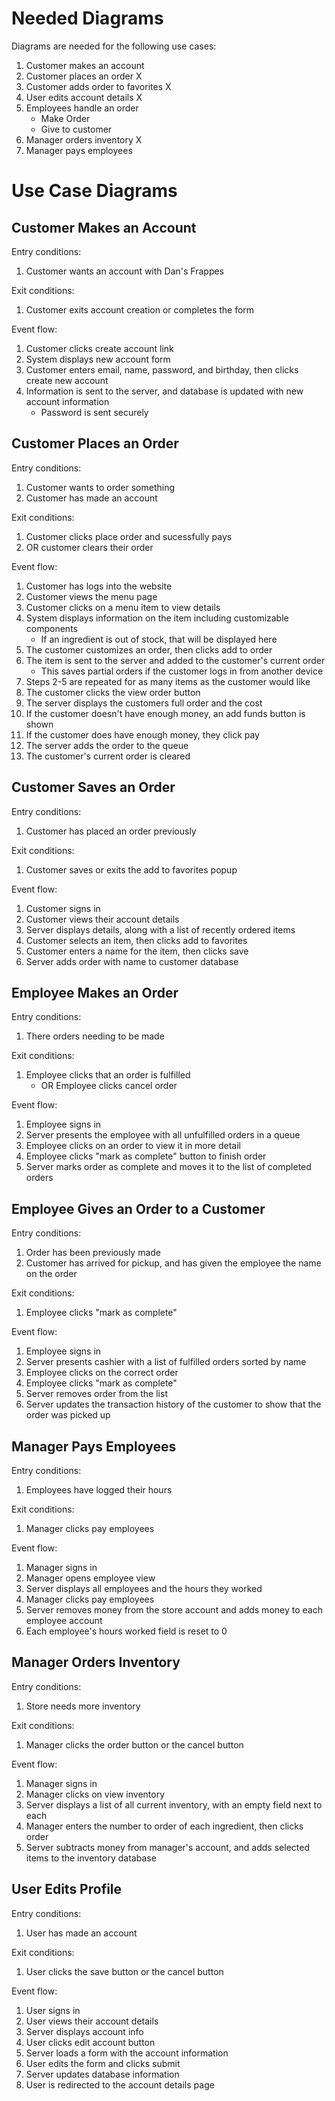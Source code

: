 # Needed Diagrams

Diagrams are needed for the following use cases:
1. Customer makes an account
2. Customer places an order X
3. Customer adds order to favorites X
4. User edits account details X
5. Employees handle an order
    * Make Order
    * Give to customer
6. Manager orders inventory X
7. Manager pays employees


# Use Case Diagrams

## Customer Makes an Account
Entry conditions:
1. Customer wants an account with Dan's Frappes

Exit conditions:
1. Customer exits account creation or completes the form

Event flow:
1. Customer clicks create account link
2. System displays new account form
3. Customer enters email, name, password, and birthday, then clicks create new account
4. Information is sent to the server, and database is updated with new account information
    * Password is sent securely

## Customer Places an Order
Entry conditions:
1. Customer wants to order something
2. Customer has made an account

Exit conditions:
1. Customer clicks place order and sucessfully pays
2. OR customer clears their order

Event flow:
1. Customer has logs into the website
2. Customer views the menu page
3. Customer clicks on a menu item to view details
4. System displays information on the item including customizable components
    * If an ingredient is out of stock, that will be displayed here
5. The customer customizes an order, then clicks add to order
6. The item is sent to the server and added to the customer's current order
    * This saves partial orders if the customer logs in from another device
7. Steps 2-5 are repeated for as many items as the customer would like
8. The customer clicks the view order button
9. The server displays the customers full order and the cost
10. If the customer doesn't have enough money, an add funds button is shown
11. If the customer does have enough money, they click pay
12. The server adds the order to the queue
13. The customer's current order is cleared

## Customer Saves an Order
Entry conditions:
1. Customer has placed an order previously

Exit conditions:
1. Customer saves or exits the add to favorites popup

Event flow:
1. Customer signs in
2. Customer views their account details
3. Server displays details, along with a list of recently ordered items
4. Customer selects an item, then clicks add to favorites
5. Customer enters a name for the item, then clicks save
6. Server adds order with name to customer database

## Employee Makes an Order
Entry conditions:
1. There orders needing to be made

Exit conditions:
1. Employee clicks that an order is fulfilled
    * OR Employee clicks cancel order

Event flow:
1. Employee signs in
2. Server presents the employee with all unfulfilled orders in a queue
3. Employee clicks on an order to view it in more detail
4. Employee clicks "mark as complete" button to finish order
5. Server marks order as complete and moves it to the list of completed orders

## Employee Gives an Order to a Customer
Entry conditions:
1. Order has been previously made
2. Customer has arrived for pickup, and has given the employee the name on the order

Exit conditions:
1. Employee clicks "mark as complete"

Event flow:
1. Employee signs in
2. Server presents cashier with a list of fulfilled orders sorted by name
3. Employee clicks on the correct order
4. Employee clicks "mark as complete"
5. Server removes order from the list
6. Server updates the transaction history of the customer to show that the order was picked up

## Manager Pays Employees
Entry conditions:
1. Employees have logged their hours

Exit conditions:
1. Manager clicks pay employees

Event flow:
1. Manager signs in
2. Manager opens employee view
3. Server displays all employees and the hours they worked
4. Manager clicks pay employees
5. Server removes money from the store account and adds money to each employee account
6. Each employee's hours worked field is reset to 0 

## Manager Orders Inventory
Entry conditions:
1. Store needs more inventory

Exit conditions:
1. Manager clicks the order button or the cancel button

Event flow:
1. Manager signs in
2. Manager clicks on view inventory
3. Server displays a list of all current inventory, with an empty field next to each
4. Manager enters the number to order of each ingredient, then clicks order
5. Server subtracts money from manager's account, and adds selected items to the inventory database

## User Edits Profile
Entry conditions:
1. User has made an account

Exit conditions:
1. User clicks the save button or the cancel button

Event flow:
1. User signs in
2. User views their account details
3. Server displays account info
4. User clicks edit account button
5. Server loads a form with the account information
6. User edits the form and clicks submit
7. Server updates database information
8. User is redirected to the account details page